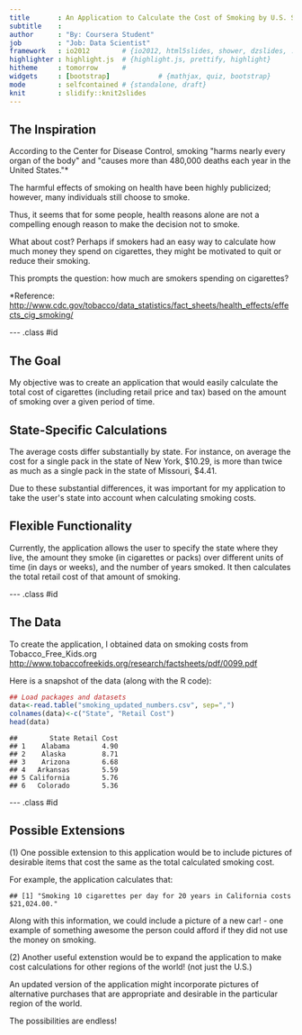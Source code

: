 ```yaml
---
title       : An Application to Calculate the Cost of Smoking by U.S. State
subtitle    : 
author      : "By: Coursera Student"
job         : "Job: Data Scientist"
framework   : io2012        # {io2012, html5slides, shower, dzslides, ...}
highlighter : highlight.js  # {highlight.js, prettify, highlight}
hitheme     : tomorrow      # 
widgets     : [bootstrap]            # {mathjax, quiz, bootstrap}
mode        : selfcontained # {standalone, draft}
knit        : slidify::knit2slides
---
```


## The Inspiration

According to the Center for Disease Control, smoking "harms nearly every organ of the body" and "causes more than 480,000 deaths each year in the United States."*

The harmful effects of smoking on health have been highly publicized; however, many individuals still choose to smoke.  

Thus, it seems that for some people, health reasons alone are not a compelling enough reason to make the decision not to smoke.

What about cost?  Perhaps if smokers had an easy way to calculate how much money they spend on cigarettes, they might be motivated to quit or reduce their smoking.

This prompts the question: how much are smokers spending on cigarettes?

*Reference:  
http://www.cdc.gov/tobacco/data_statistics/fact_sheets/health_effects/effects_cig_smoking/

--- .class #id 

## The Goal
My objective was to create an application that would easily calculate the total cost of cigarettes (including retail price and tax) based on the amount of smoking over a given period of time.

## State-Specific Calculations
The average costs differ substantially by state. For instance, on average the cost for a single pack in the state of New York, $10.29, is more than twice as much as a single pack in the state of Missouri, $4.41.

Due to these substantial differences, it was important for my application to take the user's state into account when calculating smoking costs.

## Flexible Functionality
Currently, the application allows the user to specify the state where they live, the amount they smoke (in cigarettes or packs) over different units of time (in days or weeks), and the number of years smoked.  It then calculates the total retail cost of that amount of smoking.

--- .class #id

## The Data
To create the application, I obtained data on smoking costs from Tobacco_Free_Kids.org http://www.tobaccofreekids.org/research/factsheets/pdf/0099.pdf

Here is a snapshot of the data (along with the R code):

```r
## Load packages and datasets
data<-read.table("smoking_updated_numbers.csv", sep=",")
colnames(data)<-c("State", "Retail Cost")
head(data)
```

```
##        State Retail Cost
## 1    Alabama        4.90
## 2    Alaska         8.71
## 3    Arizona        6.68
## 4   Arkansas        5.59
## 5 California        5.76
## 6   Colorado        5.36
```


--- .class #id 

## Possible Extensions

(1) One possible extension to this application would be to include pictures of desirable items that cost the same as the total calculated smoking cost.

For example, the application calculates that:

```
## [1] "Smoking 10 cigarettes per day for 20 years in California costs $21,024.00."
```
Along with this information, we could include a picture of a new car! - one example of something awesome the person could afford if they did not use the money on smoking.

(2) Another useful extenstion would be to expand the application to make cost calculations for other regions of the world! (not just the U.S.)

An updated version of the application might incorporate pictures of alternative purchases that are appropriate and desirable in the particular region of the world.

The possibilities are endless!








